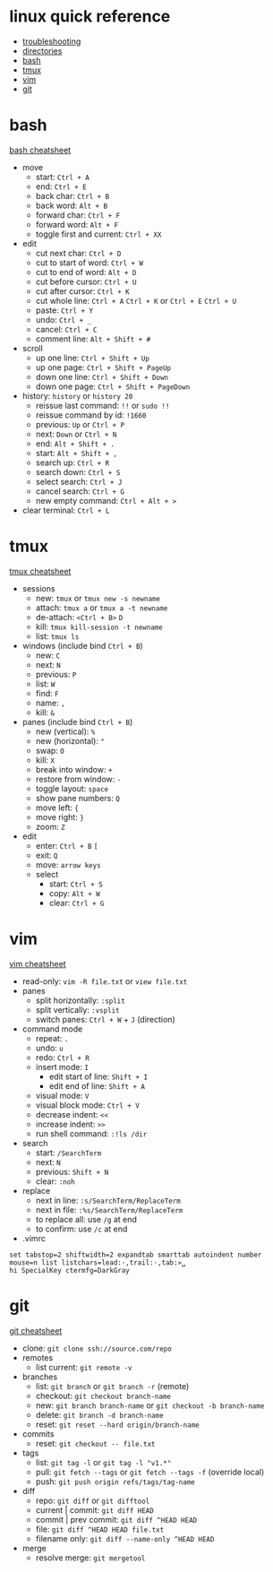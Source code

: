 # linux quick reference

- [troubleshooting](linux.md#troubleshooting)
- [directories](linux.md#directories)
- [bash](#bash)
- [tmux](#tmux)
- [vim](#vim)
- [git](#git)

# bash

[bash cheatsheet](bash.md)

- move
  - start: `Ctrl + A`
  - end: `Ctrl + E`
  - back char: `Ctrl + B`
  - back word: `Alt + B`
  - forward char: `Ctrl + F`
  - forward word: `Alt + F`
  - toggle first and current: `Ctrl + XX`
- edit
  - cut next char: `Ctrl + D`
  - cut to start of word: `Ctrl + W`
  - cut to end of word: `Alt + D`
  - cut before cursor: `Ctrl + U`
  - cut after cursor: `Ctrl + K`
  - cut whole line: `Ctrl + A` `Ctrl + K` or `Ctrl + E` `Ctrl + U`
  - paste: `Ctrl + Y`
  - undo: `Ctrl + _`
  - cancel: `Ctrl + C`
  - comment line: `Alt + Shift + #`
- scroll
  - up one line: `Ctrl + Shift + Up`
  - up one page: `Ctrl + Shift + PageUp`
  - down one line: `Ctrl + Shift + Down`
  - down one page: `Ctrl + Shift + PageDown`
- history: `history` or `history 20`
  - reissue last command: `!!` or `sudo !!`
  - reissue command by id: `!1660`
  - previous: `Up` or `Ctrl + P`
  - next: `Down` or `Ctrl + N`
  - end: `Alt + Shift + .`
  - start: `Alt + Shift + ,`
  - search up: `Ctrl + R`
  - search down: `Ctrl + S`
  - select search: `Ctrl + J`
  - cancel search: `Ctrl + G`
  - new empty command: `Ctrl + Alt + >`
- clear terminal: `Ctrl + L`

# tmux

[tmux cheatsheet](tmux.md)

- sessions
  - new: `tmux` or `tmux new -s newname`
  - attach: `tmux a` or `tmux a -t newname`
  - de-attach: `<Ctrl + B>` `D`
  - kill: `tmux kill-session -t newname`
  - list: `tmux ls`
- windows (include bind `Ctrl + B`)
  - new: `C`
  - next: `N`
  - previous: `P`
  - list: `W`
  - find: `F`
  - name: `,`
  - kill: `&`
- panes (include bind `Ctrl + B`)
  - new (vertical): `%`
  - new (horizontal): `"`
  - swap: `O`
  - kill: `X`
  - break into window: `+`
  - restore from window: `-`
  - toggle layout: `space`
  - show pane numbers: `Q`
  - move left: `{`
  - move right: `}`
  - zoom: `Z`
- edit
  - enter: `Ctrl + B` `[`
  - exit: `Q`
  - move: `arrow keys`
  - select
    - start: `Ctrl + S`
    - copy: `Alt + W`
    - clear: `Ctrl + G`

# vim

[vim cheatsheet](vim.md)

- read-only: `vim -R file.txt` or `view file.txt`
- panes
  - split horizontally: `:split`
  - split vertically: `:vsplit`
  - switch panes: `Ctrl + W` + `J` (direction)
- command mode
  - repeat: `.`
  - undo: `u`
  - redo: `Ctrl + R`
  - insert mode: `I`
    - edit start of line: `Shift + I`
    - edit end of line: `Shift + A`
  - visual mode: `V`
  - visual block mode: `Ctrl + V`
  - decrease indent: `<<`
  - increase indent: `>>`
  - run shell command: `:!ls /dir`
- search
  - start: `/SearchTerm`
  - next: `N`
  - previous: `Shift + N`
  - clear: `:noh`
- replace
  - next in line: `:s/SearchTerm/ReplaceTerm`
  - next in file: `:%s/SearchTerm/ReplaceTerm`
  - to replace all: use `/g` at end
  - to confirm: use `/c` at end
- .vimrc

```
set tabstop=2 shiftwidth=2 expandtab smarttab autoindent number mouse=n list listchars=lead:·,trail:·,tab:»␣
hi SpecialKey ctermfg=DarkGray
```

# git

[git cheatsheet](../git/git.md)

- clone: `git clone ssh://source.com/repo`
- remotes
  - list current: `git remote -v`
- branches
  - list: `git branch` or `git branch -r` (remote)
  - checkout: `git checkout branch-name`
  - new: `git branch branch-name` or `git checkout -b branch-name`
  - delete: `git branch -d branch-name`
  - reset: `git reset --hard origin/branch-name`
- commits
  - reset: `git checkout -- file.txt`
- tags
  - list: `git tag -l` or `git tag -l "v1.*"`
  - pull: `git fetch --tags` or `git fetch --tags -f` (override local)
  - push: `git push origin refs/tags/tag-name`
- diff
  - repo: `git diff` or `git difftool`
  - current | commit: `git diff HEAD`
  - commit | prev commit: `git diff ^HEAD HEAD`
  - file: `git diff ^HEAD HEAD file.txt`
  - filename only: `git diff --name-only ^HEAD HEAD`
- merge
  - resolve merge: `git mergetool`
